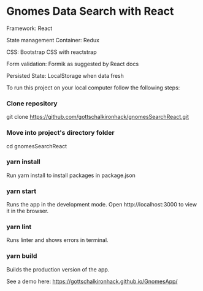 # Gnomes Data Search with React

Framework: React

State management Container: Redux

CSS: Bootstrap CSS with reactstrap

Form validation: Formik as suggested by React docs

Persisted State: LocalStorage when data fresh

To run this project on your local computer follow the following steps:

### Clone repository
git clone https://github.com/gottschalkironhack/gnomesSearchReact.git

### Move into project's directory folder
cd gnomesSearchReact

### yarn install
Run yarn install to install packages in package.json

### yarn start
Runs the app in the development mode.
Open http://localhost:3000 to view it in the browser.

### yarn lint
Runs linter and shows errors in terminal.

### yarn build
Builds the production version of the app.

See a demo here: https://gottschalkironhack.github.io/GnomesApp/
